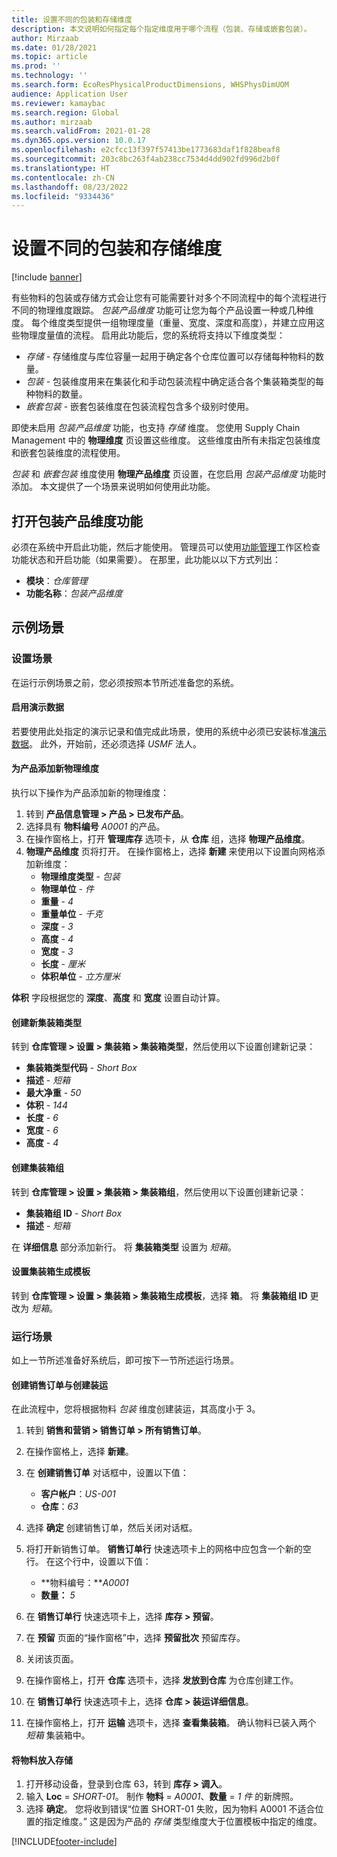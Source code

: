 ```yaml
---
title: 设置不同的包装和存储维度
description: 本文说明如何指定每个指定维度用于哪个流程（包装、存储或嵌套包装）。
author: Mirzaab
ms.date: 01/28/2021
ms.topic: article
ms.prod: ''
ms.technology: ''
ms.search.form: EcoResPhysicalProductDimensions, WHSPhysDimUOM
audience: Application User
ms.reviewer: kamaybac
ms.search.region: Global
ms.author: mirzaab
ms.search.validFrom: 2021-01-28
ms.dyn365.ops.version: 10.0.17
ms.openlocfilehash: e2cfcc13f397f57413be1773683daf1f828beaf8
ms.sourcegitcommit: 203c8bc263f4ab238cc7534d4dd902fd996d2b0f
ms.translationtype: HT
ms.contentlocale: zh-CN
ms.lasthandoff: 08/23/2022
ms.locfileid: "9334436"
---
```

# <a name="set-different-dimensions-for-packing-and-storage"></a>设置不同的包装和存储维度

[!include [banner](../../includes/banner.md)]

有些物料的包装或存储方式会让您有可能需要针对多个不同流程中的每个流程进行不同的物理维度跟踪。 *包装产品维度* 功能可让您为每个产品设置一种或几种维度。 每个维度类型提供一组物理度量（重量、宽度、深度和高度），并建立应用这些物理度量值的流程。 启用此功能后，您的系统将支持以下维度类型：

- *存储* - 存储维度与库位容量一起用于确定各个仓库位置可以存储每种物料的数量。
- *包装* - 包装维度用来在集装化和手动包装流程中确定适合各个集装箱类型的每种物料的数量。
- *嵌套包装* - 嵌套包装维度在包装流程包含多个级别时使用。

即使未启用 *包装产品维度* 功能，也支持 *存储* 维度。 您使用 Supply Chain Management 中的 **物理维度** 页设置这些维度。 这些维度由所有未指定包装维度和嵌套包装维度的流程使用。

*包装* 和 *嵌套包装* 维度使用 **物理产品维度** 页设置，在您启用 *包装产品维度* 功能时添加。
本文提供了一个场景来说明如何使用此功能。

## <a name="turn-on-the-packaging-product-dimensions-feature"></a>打开包装产品维度功能

必须在系统中开启此功能，然后才能使用。 管理员可以使用[功能管理](../../fin-ops-core/fin-ops/get-started/feature-management/feature-management-overview.md)工作区检查功能状态和开启功能（如果需要）。 在那里，此功能以以下方式列出：

- **模块**：*仓库管理*
- **功能名称**：*包装产品维度*

## <a name="example-scenario"></a>示例场景

### <a name="set-up-the-scenario"></a>设置场景

在运行示例场景之前，您必须按照本节所述准备您的系统。

#### <a name="enable-demo-data"></a>启用演示数据

若要使用此处指定的演示记录和值完成此场景，使用的系统中必须已安装标准[演示数据](../../fin-ops-core/fin-ops/get-started/demo-data.md)。 此外，开始前，还必须选择 *USMF* 法人。

#### <a name="add-a-new-physical-dimension-to-a-product"></a>为产品添加新物理维度

执行以下操作为产品添加新的物理维度：

1. 转到 **产品信息管理 \> 产品 \> 已发布产品**。
1. 选择具有 **物料编号** *A0001* 的产品。
1. 在操作窗格上，打开 **管理库存** 选项卡，从 **仓库** 组，选择 **物理产品维度**。
1. **物理产品维度** 页将打开。 在操作窗格上，选择 **新建** 来使用以下设置向网格添加新维度：
    - **物理维度类型** - *包装*
    - **物理单位** - *件*
    - **重量** - *4*
    - **重量单位** - *千克*
    - **深度** - *3*
    - **高度** - *4*
    - **宽度** - *3*
    - **长度** - *厘米*
    - **体积单位** - *立方厘米*

**体积** 字段根据您的 **深度**、**高度** 和 **宽度** 设置自动计算。

#### <a name="create-a-new-container-type"></a>创建新集装箱类型

转到 **仓库管理 \> 设置 \> 集装箱 \> 集装箱类型**，然后使用以下设置创建新记录：

- **集装箱类型代码** - *Short Box*
- **描述** - *短箱*
- **最大净重** - *50*
- **体积** - *144*
- **长度** - *6*
- **宽度** - *6*
- **高度** - *4*

#### <a name="create-a-container-group"></a>创建集装箱组

转到 **仓库管理 \> 设置 \> 集装箱 \> 集装箱组**，然后使用以下设置创建新记录：

- **集装箱组 ID** - *Short Box*
- **描述** - *短箱*

在 **详细信息** 部分添加新行。 将 **集装箱类型** 设置为 *短箱*。

#### <a name="set-up-a-container-build-template"></a>设置集装箱生成模板

转到 **仓库管理 \> 设置 \> 集装箱 \> 集装箱生成模板**，选择 **箱**。 将 **集装箱组 ID** 更改为 *短箱*。

### <a name="run-the-scenario"></a>运行场景

如上一节所述准备好系统后，即可按下一节所述运行场景。

#### <a name="create-a-sales-order-and-create-a-shipment"></a>创建销售订单与创建装运

在此流程中，您将根据物料 *包装* 维度创建装运，其高度小于 3。

1. 转到 **销售和营销 \> 销售订单 \> 所有销售订单**。
1. 在操作窗格上，选择 **新建**。
1. 在 **创建销售订单** 对话框中，设置以下值：

    - **客户帐户**：*US-001*
    - **仓库**：*63*

1. 选择 **确定** 创建销售订单，然后关闭对话框。
1. 将打开新销售订单。 **销售订单行** 快速选项卡上的网格中应包含一个新的空行。 在这个行中，设置以下值：

    - **物料编号：***A0001*
    - **数量：** *5*

1. 在 **销售订单行** 快速选项卡上，选择 **库存 \> 预留**。
1. 在 **预留** 页面的“操作窗格”中，选择 **预留批次** 预留库存。
1. 关闭该页面。
1. 在操作窗格上，打开 **仓库** 选项卡，选择 **发放到仓库** 为仓库创建工作。
1. 在 **销售订单行** 快速选项卡上，选择 **仓库 \> 装运详细信息**。
1. 在操作窗格上，打开 **运输** 选项卡，选择 **查看集装箱**。 确认物料已装入两个 *短箱* 集装箱中。

#### <a name="place-an-item-into-storage"></a>将物料放入存储

1. 打开移动设备，登录到仓库 63，转到 **库存 \> 调入**。
1. 输入 **Loc** = *SHORT-01*。 制作 **物料** = *A0001*、**数量** = *1 件* 的新牌照。
1. 选择 **确定**。 您将收到错误“位置 SHORT-01 失败，因为物料 A0001 不适合位置的指定维度。” 这是因为产品的 *存储* 类型维度大于位置模板中指定的维度。


[!INCLUDE[footer-include](../../includes/footer-banner.md)]